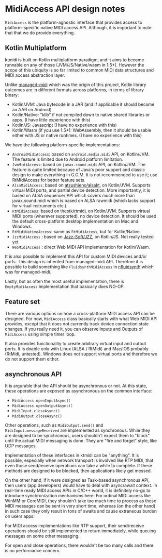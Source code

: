 # MidiAccess API design notes

`MidiAccess` is the platform-agnostic interface that provides access to platform-specific native MIDI access API. Although, it is important to note that that we do provide everything.

## Kotlin Multiplatform

ktmidi is built on Kotlin multiplatform paradigm, and it aims to become runnable on any of those (JVM/JS/Native/wasm in 1.5+). However the scope of this ubiquity is so far limited to common MIDI data structures and MIDI access abstraction layer.

Unlike [managed-midi](https://github.com/atsushieno/managed-midi) which was the origin of this project, Kotlin library outcomes are in different formats across platforms, in terms of library binary:

- Kotlin/JVM: Java bytecode in a JAR (and if applicable it should become an AAR on Android)
- Kotlin/Native: "klib" if not compiled down to native shared libraries or apps. (I have little experience with this)
- Kotlin/JS: Javascript (I have no experience with this)
- Kotlin/Wasm (if you use 1.5+): WebAssembly, then it should be usable either with JS or native runtimes. (I have no experience with this)

We have the following platform-specific implementations:

- `AndroidMidiAccess`: based on `android.media.midi` API, on Kotlin/JVM. The feature is limited due to Android platform limitation.
- `JvmMidiAccess`: based on `javax.sound.midi` API, on Kotlin/JVM. The feature is quite limited because of Java's poor support and classic design to make everything in G.C.M. It is not recommended to use it; use RtMidiAccess for better feature sets.
- `AlsaMidiAccess`: based on [atsushieno/alsakt](https://github.com/atsushieno/alsakt), on Kotlin/JVM. Supports virtual MIDI ports, and partial device detection. More importantly, it is based on ALSA sequencer API which covers much more than javax.sound.midi which is based on ALSA rawmidi (which lacks support for virtual instruments etc.).
- `RtMidiAccess`: based on [thestk/rtmidi](https://github.com/thestk/rtmidi), on Kotlin/JVM. Supports virtual MIDI ports (wherever supported), no device detection. It should be used the default cross-platform desktop implementation on Mac and Windows.
- `RtMidiNativeAccess`: same as `RtMidiAccess`, but for Kotlin/Native.
- `JzzMidiAccess` : based on [Jazz-Soft/JZZ](https://jazz-soft.net/doc/JZZ/), on Kotlin/JS. Not really tested yet.
- `WebMidiAccess` : direct Web MIDI API implementation for Kotlin/Wasm.

It is also possible to implement this API for custom MIDI devices and/or
ports. This design is inherited from managed-midi API. Therefore it is possible to build something like `FluidsynthMidiAccess` in [nfluidsynth](https://github.com/atsushieno/nfluidsynth) which was for managed-midi.

Lastly, but as often the most useful implementation, there is `EmptyMidiAccess` implementation that basically does NO-OP.

## Feature set

There are various options on how a cross-platform MIDI access API can be designed.
For now, `MidiAccess` class basically starts with what Web MIDI API provides, except that it does not currently track device connection state changes.
If you really need it, you can observe Inputs and Outputs of `MidiAccess` using simple timer loop.

It also provides functionality to create arbitrary virtual input and output ports. It is doable only with Linux (ALSA / RtMidi) and Mac/iOS probably (RtMidi, untested). Windows does not support virtual ports and therefore we do not support them either.


## asynchronous API

It is argurable that the API should be asynchronous or not. At this state, these operations are exposed as asynchronous on the common interface:

- `MidiAccess.openInputAsync()`
- `MidiAccess.openOutputAsync()`
- `MidiInput.closeAsync()`
- `MidiOutput.closeAsync()`

Other operations, such as `MidiOutput.send()` and `MidiInput.messageReceived` are implemented as synchronous.
While they are designed to be synchronous, users shouldn't expect them to "block" until the actual MIDI messaging is done.
They are "fire and forget" style, like UDP messages.

Implementation of these interfaces in ktmidi can be "anything". It is possible, especially when network transport is involved like RTP MIDI, that even those send/receive operations can take a while to complete.
If these methods are designed to be blocked, then applications likely get messed.

On the other hand, if it were designed as Task-based asynchronous API, then users (app developers) would have to deal with async/await context.
In real-time ready MIDI access APIs in C/C++ world, it is definitely no-go to introduce synchronization mechanisms here.
For ordinal MIDI access like WinMM or CoreMIDI, they shouldn't take too much time to process as those MIDI messages can be sent in very short time, whereas (on the other hand) in such case they only result in tons of awaits and cause extraneous burden on users apps.

For MIDI access implementations like RTP support, their send/receive operations should be still implemented to return immediately, while queuing messages on some other messaging.

For open and close operations, there wouldn't be too many calls and there is no performance concern.

